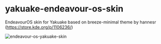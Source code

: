 # yakuake-endeavour-os-skin
EndeavourOS skin for Yakuake based on breeze-minimal theme by hannesr (https://store.kde.org/p/1106236/)

![endeavour-os-yakuake-skin](https://github.com/Pomaranczarz/yakuake-endeavour-os-skin/assets/54837696/dc2403c7-1e7f-44c5-aa42-dffb8dc55001)
